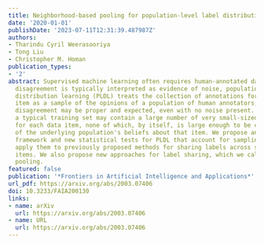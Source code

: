 ```yaml
---
title: Neighborhood-based pooling for population-level label distribution learning
date: '2020-01-01'
publishDate: '2023-07-11T12:31:39.487987Z'
authors:
- Tharindu Cyril Weerasooriya
- Tong Liu
- Christopher M. Homan
publication_types:
- '2'
abstract: Supervised machine learning often requires human-annotated data. While annotator
  disagreement is typically interpreted as evidence of noise, population-level label
  distribution learning (PLDL) treats the collection of annotations for each data
  item as a sample of the opinions of a population of human annotators, among whom
  disagreement may be proper and expected, even with no noise present. From this perspective,
  a typical training set may contain a large number of very small-sized samples, one
  for each data item, none of which, by itself, is large enough to be considered representative
  of the underlying population's beliefs about that item. We propose an algorithmic
  framework and new statistical tests for PLDL that account for sampling size. We
  apply them to previously proposed methods for sharing labels across similar data
  items. We also propose new approaches for label sharing, which we call neighborhood-based
  pooling.
featured: false
publication: '*Frontiers in Artificial Intelligence and Applications*'
url_pdf: https://arxiv.org/abs/2003.07406
doi: 10.3233/FAIA200130
links:
- name: arXiv
  url: https://arxiv.org/abs/2003.07406
- name: URL
  url: https://arxiv.org/abs/2003.07406
---
```



